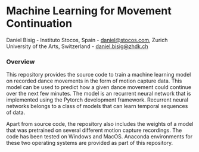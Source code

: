 # Machine Learning for Movement Continuation #

Daniel Bisig - Instituto Stocos, Spain - daniel@stocos.com, Zurich University of the Arts, Switzerland - daniel.bisig@zhdk.ch

### Overview ###

This repository provides the source code to train a machine learning model on recorded dance movements in the form of motion capture data. This model can be used to predict how a given dance movement could continue over the next few minutes. The model is an recurrent neural network that is implemented using the Pytorch development framework. Recurrent neural networks belongs to a class of models that can learn temporal sequences of data.  

Apart from source code, the repository also includes the weights of a model that was pretrained on several different motion capture recordings. The code has been tested on Windows and MacOS. Anaconda environments for these two operating systems are provided as part of this repository. 